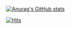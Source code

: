 [![Anurag's GitHub stats](https://github-readme-stats.vercel.app/api?username=KIMJINWOO4)](https://github.com/anuraghazra/github-readme-stats)


[![Hits](https://hits.seeyoufarm.com/api/count/incr/badge.svg?url=https%3A%2F%2Fgithub.com%2FKIMJINWOO4%2Fhit-counter&count_bg=%2379C83D&title_bg=%23555555&icon=&icon_color=%23E7E7E7&title=hits&edge_flat=false)](https://hits.seeyoufarm.com)

<a href="https://www.google.com/imgres?imgurl=https%3A%2F%2Favatars.githubusercontent.com%2Fu%2F14343537%3Fs%3D280%26v%3D4&tbnid=22NWyWxFeNaYOM&vet=12ahUKEwjDiZrrkIj-AhV5mlYBHS5zBWkQMygDegUIARDfAQ..i&imgrefurl=https%3A%2F%2Fgithub.com%2Ftistory&docid=tcUT1YhnJsoJvM&w=255&h=255&q=tistory&ved=2ahUKEwjDiZrrkIj-AhV5mlYBHS5zBWkQMygDegUIARDfAQ" height = "100" width="100"  align="left">
</a>
<!--

**KIMJINWOO4/KIMJINWOO4** is a ✨ _special_ ✨ repository because
Here are some ideas to get you started:
- 🔭 I’m cur
